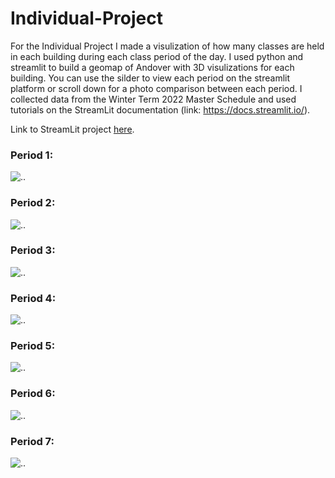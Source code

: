 # Individual-Project

For the Individual Project I made a visulization of how many classes are held in each building during each class period of the day. I used python and streamlit to build a geomap of Andover with 3D visulizations for each building. You can use the silder to view each period on the streamlit platform or scroll down for a photo comparison between each period. I collected data from the Winter Term 2022 Master Schedule and used tutorials on the StreamLit documentation (link: https://docs.streamlit.io/).

Link to StreamLit project [here](http://172.16.154.98:8501). 

### Period 1:
![..](https://github.com/natasha-muromceww/Individual-Project/blob/main/PAPeriod1.png)

### Period 2: 
![..](https://github.com/natasha-muromceww/Individual-Project/blob/main/PAPeriod2.png)

### Period 3:
![..](https://github.com/natasha-muromceww/Individual-Project/blob/main/PAPeriod3.png)

### Period 4:
![..](https://github.com/natasha-muromceww/Individual-Project/blob/main/PAPeriod4.png)

### Period 5:
![..](https://github.com/natasha-muromceww/Individual-Project/blob/main/PAPeriod5.png)

### Period 6:
![..](https://github.com/natasha-muromceww/Individual-Project/blob/main/PAPeriod6.png)

### Period 7:
![..](https://github.com/natasha-muromceww/Individual-Project/blob/main/PAPeriod7.png) 
